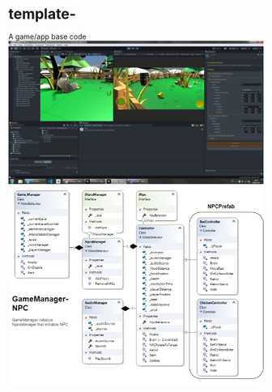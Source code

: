 # template-
A game/app base code
![alt text](https://github.com/RK010176/template-/blob/master/Assets/UML's/screen.jpg?raw=true)
![alt text](https://github.com/RK010176/template-/blob/master/Assets/UML's/Npc.png?raw=true)
